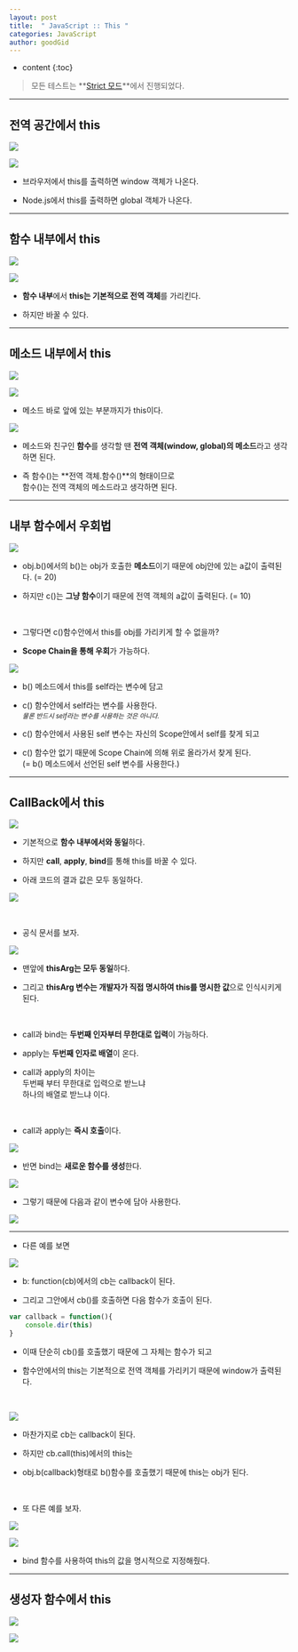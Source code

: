 ```yaml
---
layout: post
title:  " JavaScript :: This "
categories: JavaScript
author: goodGid
---
```

* content
{:toc}

> 모든 테스트는 **[Strict 모드]({{site.url}}/JS-Strict-Mode)**에서 진행되었다.

---

## 전역 공간에서 this

![](/assets/img/javascript/js_this_1.png)

![](/assets/img/javascript/js_this_2.png)


* 브라우저에서 this를 출력하면 window 객체가 나온다.

* Node.js에서 this를 출력하면 global 객체가 나온다.












---

## 함수 내부에서 this


![](/assets/img/javascript/js_this_3.png)

![](/assets/img/javascript/js_this_4.png)

* **함수 내부**에서 **this는 기본적으로 전역 객체**를 가리킨다.

* 하지만 바꿀 수 있다.

---

## 메소드 내부에서 this

![](/assets/img/javascript/js_this_5.png)

![](/assets/img/javascript/js_this_6.png)

* 메소드 바로 앞에 있는 부분까지가 this이다.

![](/assets/img/javascript/js_this_7.png)

* 메소드와 친구인 **함수**를 생각할 땐 **전역 객체(window, global)의 메소드**라고 생각하면 된다.

* 즉 함수()는 **전역 객체.함수()**의 형태이므로 <br> 함수()는 전역 객체의 메소드라고 생각하면 된다.



---

## 내부 함수에서 우회법

![](/assets/img/javascript/js_this_8.png)

* obj.b()에서의 b()는 obj가 호출한 **메소드**이기 때문에 obj안에 있는 a값이 출력된다. (= 20)

* 하지만 c()는 **그냥 함수**이기 때문에 전역 객체의 a값이 출력된다. (= 10)

<br>

* 그렇다면 c()함수안에서 this를 obj를 가리키게 할 수 없을까? 

* **Scope Chain을 통해 우회**가 가능하다.

![](/assets/img/javascript/js_this_9.png)

* b() 메소드에서 this를 self라는 변수에 담고

* c() 함수안에서 self라는 변수를 사용한다. <br> <small> *물론 반드시 self라는 변수를 사용하는 것은 아니다.* </small>

* c() 함수안에서 사용된 self 변수는 자신의 Scope안에서 self를 찾게 되고 

* c() 함수안 없기 때문에 Scope Chain에 의해 위로 올라가서 찾게 된다. <br> (= b() 메소드에서 선언된 self 변수를 사용한다.)


---


## CallBack에서 this

![](/assets/img/javascript/js_this_10.png)

* 기본적으로 **함수 내부에서와 동일**하다.

* 하지만 **call**, **apply**, **bind**를 통해 this를 바꿀 수 있다.

* 아래 코드의 결과 값은 모두 동일하다.

![](/assets/img/javascript/js_this_11.png)

<br>

* 공식 문서를 보자.

![](/assets/img/javascript/js_this_12.png)

* 맨앞에 **thisArg는 모두 동일**하다.

* 그리고 **thisArg 변수는 개발자가 직접 명시하여 this를 명시한 값**으로 인식시키게 된다.


<br>

* call과 bind는 **두번째 인자부터 무한대로 입력**이 가능하다.

* apply는 **두번째 인자로 배열**이 온다.

* call과 apply의 차이는 <br> 두번째 부터 무한대로 입력으로 받느냐 <br> 하나의 배열로 받느냐 이다.


<br>

* call과 apply는 **즉시 호출**이다.

![](/assets/img/javascript/js_this_13.png)


* 반면 bind는 **새로운 함수를 생성**한다.

![](/assets/img/javascript/js_this_14.png)

* 그렇기 때문에 다음과 같이 변수에 담아 사용한다.

![](/assets/img/javascript/js_this_15.png)

---

* 다른 예를 보면

![](/assets/img/javascript/js_this_16.png)

* b: function(cb)에서의 cb는 callback이 된다.

* 그리고 그안에서 cb()를 호출하면 다음 함수가 호출이 된다.

``` js
var callback = function(){
    console.dir(this)
}
```

* 이때 단순히 cb()를 호출했기 때문에 그 자체는 함수가 되고 

* 함수안에서의 this는 기본적으로 전역 객체를 가리키기 때문에 window가 출력된다.

<br>

![](/assets/img/javascript/js_this_17.png)

* 마찬가지로 cb는 callback이 된다.

* 하지만 cb.call(this)에서의 this는 

* obj.b(callback)형태로 b()함수를 호출했기 때문에 this는 obj가 된다.

<br>

* 또 다른 예를 보자.

![](/assets/img/javascript/js_this_18.png)

![](/assets/img/javascript/js_this_19.png)

* bind 함수를 사용하여 this의 값을 명시적으로 지정해줬다.

---

## 생성자 함수에서 this

![](/assets/img/javascript/js_this_20.png)

![](/assets/img/javascript/js_this_21.png)